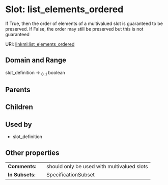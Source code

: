 
# Slot: list_elements_ordered


If True, then the order of elements of a multivalued slot is guaranteed to be preserved. If False, the order may still be preserved but this is not guaranteed

URI: [linkml:list_elements_ordered](https://w3id.org/linkml/list_elements_ordered)


## Domain and Range

slot_definition &#8594;  <sub>0..1</sub> boolean

## Parents


## Children


## Used by

 * slot_definition

## Other properties

|  |  |  |
| --- | --- | --- |
| **Comments:** | | should only be used with multivalued slots |
| **In Subsets:** | | SpecificationSubset |

